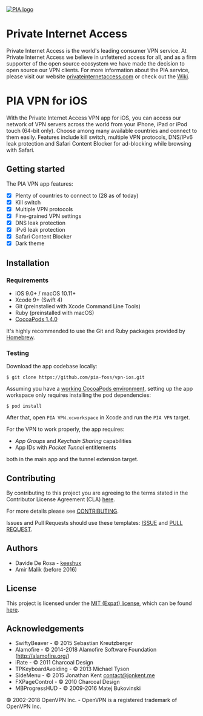[![PIA logo][pia-image]][pia-url]

# Private Internet Access

Private Internet Access is the world's leading consumer VPN service. At Private Internet Access we believe in unfettered access for all, and as a firm supporter of the open source ecosystem we have made the decision to open source our VPN clients. For more information about the PIA service, please visit our website [privateinternetaccess.com][pia-url] or check out the [Wiki][pia-wiki].

# PIA VPN for iOS

With the Private Internet Access VPN app for iOS, you can access our network of VPN servers across the world from your iPhone, iPad or iPod touch (64-bit only). Choose among many available countries and connect to them easily. Features include kill switch, multiple VPN protocols, DNS/IPv6 leak protection and Safari Content Blocker for ad-blocking while browsing with Safari.

## Getting started

The PIA VPN app features:

- [x] Plenty of countries to connect to (28 as of today)
- [x] Kill switch
- [x] Multiple VPN protocols
- [x] Fine-grained VPN settings
- [x] DNS leak protection
- [x] IPv6 leak protection
- [x] Safari Content Blocker
- [x] Dark theme

## Installation

### Requirements

- iOS 9.0+ / macOS 10.11+
- Xcode 9+ (Swift 4)
- Git (preinstalled with Xcode Command Line Tools)
- Ruby (preinstalled with macOS)
- [CocoaPods 1.4.0][dep-cocoapods]

It's highly recommended to use the Git and Ruby packages provided by [Homebrew][dep-brew].

### Testing

Download the app codebase locally:

    $ git clone https://github.com/pia-foss/vpn-ios.git

Assuming you have a [working CocoaPods environment][dep-cocoapods], setting up the app workspace only requires installing the pod dependencies:

    $ pod install

After that, open `PIA VPN.xcworkspace` in Xcode and run the `PIA VPN` target.

For the VPN to work properly, the app requires:

- _App Groups_ and _Keychain Sharing_ capabilities
- App IDs with _Packet Tunnel_ entitlements

both in the main app and the tunnel extension target.

## Contributing

By contributing to this project you are agreeing to the terms stated in the Contributor License Agreement (CLA) [here](/CLA.rst).

For more details please see [CONTRIBUTING](/CONTRIBUTING.md).

Issues and Pull Requests should use these templates: [ISSUE](/.github/ISSUE_TEMPLATE.md) and [PULL REQUEST](/.github/PULL_REQUEST_TEMPLATE.md).

## Authors

- Davide De Rosa - [keeshux](https://github.com/keeshux)
- Amir Malik (before 2016)

## License

This project is licensed under the [MIT (Expat) license](https://choosealicense.com/licenses/mit/), which can be found [here](/LICENSE).

## Acknowledgements

- SwiftyBeaver - © 2015 Sebastian Kreutzberger
- Alamofire - © 2014-2018 Alamofire Software Foundation (http://alamofire.org/)
- iRate - © 2011 Charcoal Design
- TPKeyboardAvoiding - © 2013 Michael Tyson
- SideMenu - © 2015 Jonathan Kent <contact@jonkent.me>
- FXPageControl - © 2010 Charcoal Design
- MBProgressHUD - © 2009-2016 Matej Bukovinski

© 2002-2018 OpenVPN Inc. - OpenVPN is a registered trademark of OpenVPN Inc.

[pia-image]: https://www.privateinternetaccess.com/assets/PIALogo2x-0d1e1094ac909ea4c93df06e2da3db4ee8a73d8b2770f0f7d768a8603c62a82f.png
[pia-url]: https://www.privateinternetaccess.com/
[pia-wiki]: https://en.wikipedia.org/wiki/Private_Internet_Access

[dep-cocoapods]: https://guides.cocoapods.org/using/getting-started.html
[dep-jazzy]: https://github.com/realm/jazzy
[dep-brew]: https://brew.sh/
